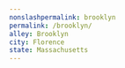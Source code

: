 ```yaml
---
﻿nonslashpermalink: brooklyn
permalink: /brooklyn/
alley: Brooklyn
city: Florence
state: Massachusetts
---
```

